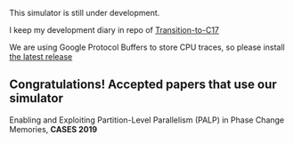 This simulator is still under development.

I keep my development diary in repo of [Transition-to-C17](https://github.com/Shihao-Song/Transition-to-C17)

We are using Google Protocol Buffers to store CPU traces, so please install [the latest release](https://github.com/protocolbuffers/protobuf)

## Congratulations! Accepted papers that use our simulator

Enabling and Exploiting Partition-Level Parallelism (PALP) in Phase Change Memories, **CASES 2019**

